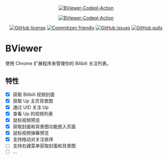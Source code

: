<p align="center">
<a href="https://github.com/Lmmmmmm-bb/BViewer"><img alt="BViewer-Codeql-Action" src="https://socialify.git.ci/Lmmmmmm-bb/BViewer/image?description=1&theme=Light"></a>
</p>

<p align="center">
<a href="https://github.com/Lmmmmmm-bb/BViewer/actions/workflows/codeql-analysis.yml"><img alt="BViewer-Codeql-Action" src="https://github.com/Lmmmmmm-bb/BViewer/actions/workflows/codeql-analysis.yml/badge.svg"></a>
</p>

<p align="center">
<a href="https://github.com/Lmmmmmm-bb/BViewer/blob/main/LICENSE"><img alt="GitHub license" src="https://img.shields.io/github/license/Lmmmmmm-bb/BViewer"></a>
<a href="http://commitizen.github.io/cz-cli/"><img alt="Commitizen friendly" src="https://img.shields.io/badge/commitizen-friendly-brightgreen.svg"></a>
<a href="https://github.com/Lmmmmmm-bb/BViewer/issues"><img alt="GitHub issues" src="https://img.shields.io/github/issues/Lmmmmmm-bb/BViewer"></a>
<a href="https://github.com/Lmmmmmm-bb/BViewer/pulls"><img alt="GitHub pulls" src="https://img.shields.io/badge/PR-Welcome-%2345A2FF"></a>
</p>

# BViewer

使用 Chrome 扩展程序来管理你的 Bilibili 关注列表。

## 特性

- [x] 获取 Bilibili 视频封面
- [x] 获取 Up 主页背景图
- [x] 通过 UID 关注 Up
- [x] 查看 Up 的视频列表
- [x] 鼠标视频预览
- [x] 获取封面和背景图功能嵌入页面
- [x] 鼠标视频弹幕预览
- [x] 支持拖动对关注排序
- [ ] 支持右键菜单获取封面和背景图
- [ ] ...
